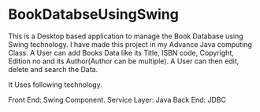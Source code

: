 # BookDatabseUsingSwing
This is a Desktop based application to manage the Book Database using Swing technology. I have made this project in my Advance Java computing Class. A User can add Books Data like its Title, ISBN code, Copyright, Edition no and its Author(Author can be multiple). A User can then edit, delete and search the Data.

It Uses following technology.

Front End: Swing Component.
Service Layer: Java
Back End: JDBC
